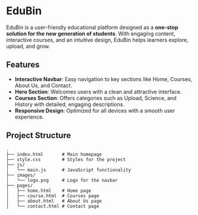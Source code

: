 # EduBin

EduBin is a user-friendly educational platform designed as a **one-stop solution for the new generation of students**. With engaging content, interactive courses, and an intuitive design, EduBin helps learners explore, upload, and grow.

## Features

- **Interactive Navbar**: Easy navigation to key sections like Home, Courses, About Us, and Contact.
- **Hero Section**: Welcomes users with a clean and attractive interface.
- **Courses Section**: Offers categories such as Upload, Science, and History with detailed, engaging descriptions.
- **Responsive Design**: Optimized for all devices with a smooth user experience.

## Project Structure

```plaintext
.
├── index.html       # Main homepage
├── style.css        # Styles for the project
├── js/
│   └── main.js      # JavaScript functionality
├── images/
│   └── logo.png     # Logo for the navbar
├── pages/
│   ├── home.html    # Home page
│   ├── course.html  # Courses page
│   ├── about.html   # About Us page
│   └── contact.html # Contact page

